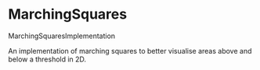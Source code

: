 # MarchingSquares
MarchingSquaresImplementation

An implementation of marching squares to better visualise areas above and below a threshold in 2D. 
